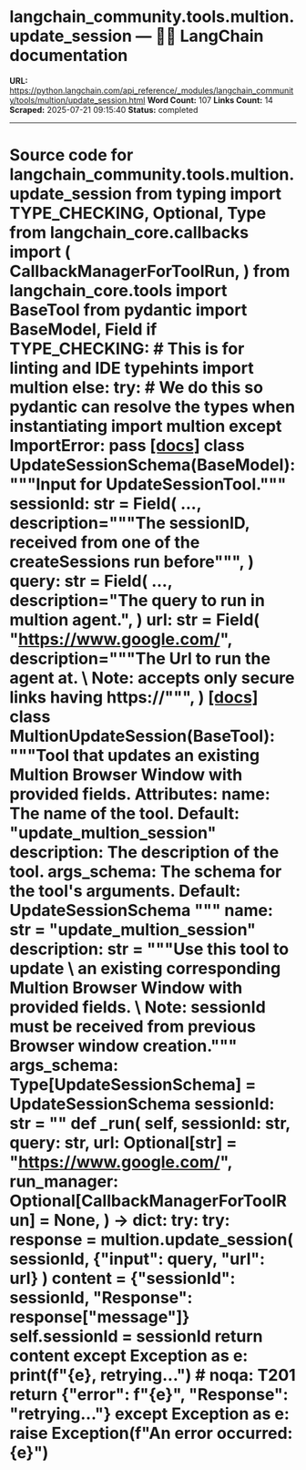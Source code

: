 # langchain_community.tools.multion.update_session — 🦜🔗 LangChain  documentation

**URL:** https://python.langchain.com/api_reference/_modules/langchain_community/tools/multion/update_session.html
**Word Count:** 107
**Links Count:** 14
**Scraped:** 2025-07-21 09:15:40
**Status:** completed

---

# Source code for langchain\_community.tools.multion.update\_session               from typing import TYPE_CHECKING, Optional, Type          from langchain_core.callbacks import (         CallbackManagerForToolRun,     )     from langchain_core.tools import BaseTool     from pydantic import BaseModel, Field          if TYPE_CHECKING:         # This is for linting and IDE typehints         import multion     else:         try:             # We do this so pydantic can resolve the types when instantiating             import multion         except ImportError:             pass                              [[docs]](https://python.langchain.com/api_reference/community/tools/langchain_community.tools.multion.update_session.UpdateSessionSchema.html#langchain_community.tools.multion.update_session.UpdateSessionSchema)     class UpdateSessionSchema(BaseModel):         """Input for UpdateSessionTool."""              sessionId: str = Field(             ...,             description="""The sessionID,              received from one of the createSessions run before""",         )         query: str = Field(             ...,             description="The query to run in multion agent.",         )         url: str = Field(             "https://www.google.com/",             description="""The Url to run the agent at. \             Note: accepts only secure links having https://""",         )                                             [[docs]](https://python.langchain.com/api_reference/community/tools/langchain_community.tools.multion.update_session.MultionUpdateSession.html#langchain_community.tools.multion.update_session.MultionUpdateSession)     class MultionUpdateSession(BaseTool):         """Tool that updates an existing Multion Browser Window with provided fields.              Attributes:             name: The name of the tool. Default: "update_multion_session"             description: The description of the tool.             args_schema: The schema for the tool's arguments. Default: UpdateSessionSchema         """              name: str = "update_multion_session"         description: str = """Use this tool to update \     an existing corresponding Multion Browser Window with provided fields. \     Note: sessionId must be received from previous Browser window creation."""         args_schema: Type[UpdateSessionSchema] = UpdateSessionSchema         sessionId: str = ""              def _run(             self,             sessionId: str,             query: str,             url: Optional[str] = "https://www.google.com/",             run_manager: Optional[CallbackManagerForToolRun] = None,         ) -> dict:             try:                 try:                     response = multion.update_session(                         sessionId, {"input": query, "url": url}                     )                     content = {"sessionId": sessionId, "Response": response["message"]}                     self.sessionId = sessionId                     return content                 except Exception as e:                     print(f"{e}, retrying...")  # noqa: T201                     return {"error": f"{e}", "Response": "retrying..."}             except Exception as e:                 raise Exception(f"An error occurred: {e}")